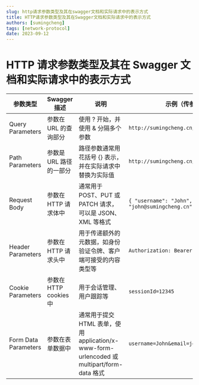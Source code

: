 ```yaml
---
slug: http请求参数类型及其在swagger文档和实际请求中的表示方式
title: HTTP请求参数类型及其在Swagger文档和实际请求中的表示方式
authors: [sumingcheng]
tags: [network-protocol]
date: 2023-09-12
---
```


# HTTP 请求参数类型及其在 Swagger 文档和实际请求中的表示方式





| 参数类型             | Swagger 描述            | 说明                                                                                       | 示例（传参形式）                                         |
| -------------------- | ----------------------- | ------------------------------------------------------------------------------------------ | -------------------------------------------------------- |
| Query Parameters     | 参数在 URL 的查询部分   | 使用 ? 开始，并使用 & 分隔多个参数                                                         | `http://sumingcheng.cn/api?param=value`                  |
| Path Parameters      | 参数是 URL 路径的一部分 | 路径参数通常用花括号 {} 表示，并在实际请求中替换为实际值                                   | `http://sumingcheng.cn/api/users/{userId}`               |
| Request Body         | 参数在 HTTP 请求体中    | 通常用于 POST、PUT 或 PATCH 请求，可以是 JSON、XML 等格式                                  | `{ "username": "John", "email": "john@sumingcheng.cn" }` |
| Header Parameters    | 参数在 HTTP 请求头中    | 用于传递额外的元数据，如身份验证令牌、客户端可接受的内容类型等                             | `Authorization: Bearer token_value`                      |
| Cookie Parameters    | 参数在 HTTP cookies 中  | 用于会话管理、用户跟踪等                                                                   | `sessionId=12345`                                        |
| Form Data Parameters | 参数在表单数据中        | 通常用于提交 HTML 表单，使用 application/x-www-form-urlencoded 或 multipart/form-data 格式 | `username=John&email=john@sumingcheng.cn`                |